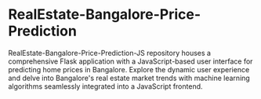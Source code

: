 # RealEstate-Bangalore-Price-Prediction
RealEstate-Bangalore-Price-Prediction-JS repository houses a comprehensive Flask application with a JavaScript-based user interface for predicting home prices in Bangalore. Explore the dynamic user experience and delve into Bangalore's real estate market trends with machine learning algorithms seamlessly integrated into a JavaScript frontend.
